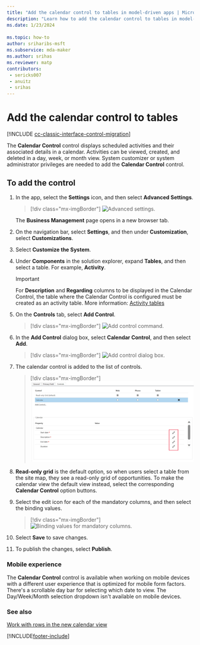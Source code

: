 ```yaml
---
title: "Add the calendar control to tables in model-driven apps | MicrosoftDocs"
description: "Learn how to add the calendar control to tables in model-driven apps."
ms.date: 1/23/2024

ms.topic: how-to
author: sriharibs-msft
ms.subservice: mda-maker
ms.author: srihas
ms.reviewer: matp
contributors:
 - sericks007
 - anuitz
 - srihas
---
```


# Add the calendar control to tables

[!INCLUDE [cc-classic-interface-control-migration](../../includes/cc-classic-interface-control-migration.md)]

The **Calendar Control** control displays scheduled activities and their associated details in a calendar. Activities can be viewed, created, and deleted in a day, week, or month view. System customizer or system administrator privileges are needed to add the **Calendar Control** control.

## To add the control

1. In the app, select the **Settings** icon, and then select **Advanced Settings**.

    > [!div class="mx-imgBorder"]
    > ![Advanced settings.](media/advanced-settings.png "Advanced settings")

    The **Business Management** page opens in a new browser tab.
1. On the navigation bar, select **Settings**, and then under **Customization**, select **Customizations**.
1. Select **Customize the System**.
1. Under **Components** in the solution explorer, expand **Tables**, and then select a table. For example, **Activity**.

    > [!IMPORTANT]
    > For **Description** and **Regarding** columns to be displayed in the Calendar Control, the table where the Calendar Control is configured must be created as an activity table. More information: [Activity tables](../data-platform/types-of-entities.md#activity-tables)
1. On the **Controls** tab, select **Add Control**.

    > [!div class="mx-imgBorder"]
    > ![Add control command.](media/add-control.png "Add control command")

1. In the **Add Control** dialog box, select **Calendar Control**, and then select **Add**.

    > [!div class="mx-imgBorder"]
    > ![Add control dialog box.](media/add-cal-control.png "Add control dialog box")

1. The calendar control is added to the list of controls.

    > [!div class="mx-imgBorder"]
    > ![Calendar control added.](media/cal-control-added.png "Calendar control added")

1. **Read-only grid** is the default option, so when users select a table from the site map, they see a read-only grid of opportunities. To make the calendar view the default view instead, select the corresponding **Calendar Control** option buttons.

1. Select the edit icon for each of the mandatory columns, and then select the binding values.

    > [!div class="mx-imgBorder"]
    > ![Binding values for mandatory columns.](media/bind-values.png "Binding values for mandatory columns")

1. Select **Save** to save changes.

1. To publish the changes, select **Publish**.

### Mobile experience

The **Calendar Control** control is available when working on mobile devices with a different user experience that is optimized for mobile form factors. There's a scrollable day bar for selecting which date to view. The Day/Week/Month selection dropdown isn't available on mobile devices.

### See also

[Work with rows in the new calendar view](../../user/calendar-view.md)

[!INCLUDE[footer-include](../../includes/footer-banner.md)]
